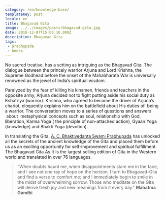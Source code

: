 ```yaml
---
category: /en/knowledge-base/
templateKey: post
locale: en
title: Bhagavad Gita
image: ../../images/posts/bhagavad-gita.jpg
date: 2018-12-07T15:05:10.000Z
description: Bhagavad Gita
tags:
 - prabhupada
 - books
---
```


No sacred treatise, has a setting as intriguing as the Bhagavad Gita. The dialogue between the princely warrior Arjuna and Lord Krishna, the Supreme Godhead before the onset of the Mahabharata War is universally renowned as the jewel of India’s spiritual wisdom.

Paralyzed by the fear of killing his kinsmen, friends and teachers in the opposite army, Arjuna decided not to fight putting aside his social duty as Kshatriya (warrior).
Krishna, who agreed to become the driver of Arjuna’s chariot, eloquently explains him on the battlefield about His duties of  being a warrior. The conversation moves to a series of questions and answers  about  metaphysical concepts such as soul, relationship with God, liberation, Karma Yoga ( the principle of non-attached action), Gyaan Yoga (knowledge) and Bhakti Yoga (devotion).

In translating the Gita, [A. C. Bhaktivedanta Swami Prabhupada](/en/srila-prabhupada) has unlocked all the secrets of the ancient knowledge of the Gita and placed them before us as an exciting opportunity for self-improvement and spiritual fulfillment. The Bhagavad Gita As It Is the largest selling edition of Gita in the Western world and translated in over 76 languages.

> “When doubts haunt me, when disappointments stare me in the face, and I see not one ray of hope on the horizon, I turn to Bhagavad-Gita and find a verse to comfort me; and I immediately begin to smile in the midst of overwhelming sorrow. Those who meditate on the Gita will derive fresh joy and new meanings from it every day.” **Mahatma Gandhi**
